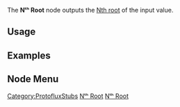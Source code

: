<languages></languages> <translate>

The **Nᵗʰ Root** node outputs the [Nth
root](https://en.wikipedia.org/wiki/Nth_root) of the input value.

## Usage

## Examples

## Node Menu

</translate>

[Category:ProtofluxStubs](Category:ProtofluxStubs "wikilink") [Nᵗʰ
Root](Category:Protoflux{{#translation:}} "wikilink") [Nᵗʰ
Root](Category:Protoflux:Math{{#translation:}} "wikilink")